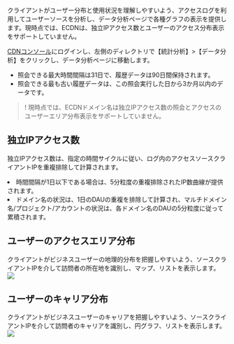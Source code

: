 クライアントがユーザー分布と使用状況を理解しやすいよう、アクセスログを利用してユーザーソースを分析し、データ分析ページで各種グラフの表示を提供します。現時点では、ECDNは、独立IPアクセス数とユーザーのアクセス分布表示をサポートしていません。


[CDNコンソール](https://console.cloud.tencent.com/cdn)にログインし、左側のディレクトリで【統計分析】>【データ分析】をクリックし、データ分析ページに移動します。

- 照会できる最大時間間隔は31日で、履歴データは90日間保持されます。
- 照会できる最も古い履歴データは、この照会実行した日から3か月以内のデータです。

>! 現時点では、ECDNドメイン名は独立IPアクセス数の照会とアクセスのユーザーエリア分布表示をサポートしていません。


## 独立IPアクセス数
独立IPアクセス数は、指定の時間サイクルに従い、ログ内のアクセスソースクライアントIPを重複排除して計算されます。
<li>時間間隔が1日以下である場合は、5分粒度の重複排除されたIP数曲線が提供されます。</li>
<li> ドメイン名の状況は、1日のDAUの重複を排除して計算され、マルチドメイン名/プロジェクト/アカウントの状況は、各ドメイン名のDAUの5分粒度に従って累積されます。</li>
<img src="https://main.qcloudimg.com/raw/bed86e21420fe337d6b0587090fe4b64.png" alt>


## ユーザーのアクセスエリア分布
クライアントがビジネスユーザーの地理的分布を把握しやすいよう、ソースクライアントIPを介して訪問者の所在地を識別し、マップ、リストを表示します。
![](https://main.qcloudimg.com/raw/d89e4321c94499833d04841c7e5e3597.png)

## ユーザーのキャリア分布
クライアントがビジネスユーザーのキャリアを把握しやすいよう、ソースクライアントIPを介して訪問者のキャリアを識別し、円グラフ、リストを表示します。
![](https://main.qcloudimg.com/raw/b6fa25e2fb72dbcd02e11fae43e888ed.png)
